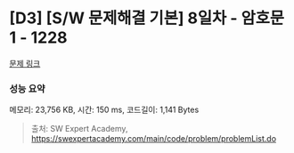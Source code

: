 # [D3] [S/W 문제해결 기본] 8일차 - 암호문1 - 1228 

[문제 링크](https://swexpertacademy.com/main/code/problem/problemDetail.do?contestProbId=AV14w-rKAHACFAYD) 

### 성능 요약

메모리: 23,756 KB, 시간: 150 ms, 코드길이: 1,141 Bytes



> 출처: SW Expert Academy, https://swexpertacademy.com/main/code/problem/problemList.do